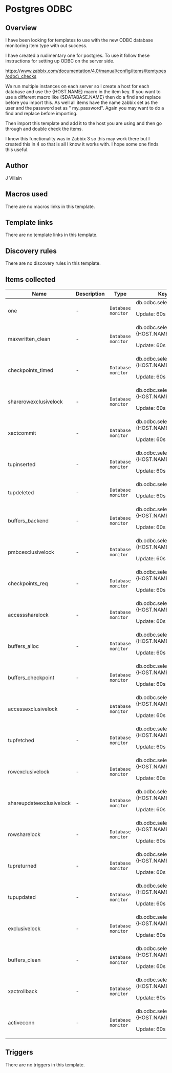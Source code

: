 # Postgres ODBC

## Overview

I have been looking for templates to use with the new ODBC database monitoring item type with out success. 


I have created a rudimentary one for postgres. To use it follow these instructions for setting up ODBC on the server side.


https://www.zabbix.com/documentation/4.0/manual/config/items/itemtypes/odbc\_checks


We run multiple instances on each server so I create a host for each database and use the {HOST.NAME} macro in the item key. If you want to use a different macro like {$DATABASE.NAME} then do a find and replace before you import this. As well all items have the name zabbix set as the user and the password set as " my\_password". Again you may want to do a find and replace before importing.


Then import this template and add it to the host you are using and then go through and double check the items.


I know this functionality was in Zabbix 3 so this may work there but I created this in 4 so that is all I know it works with. I hope some one finds this useful.


 


 


 


 



## Author

J Villain

## Macros used

There are no macros links in this template.

## Template links

There are no template links in this template.

## Discovery rules

There are no discovery rules in this template.

## Items collected

|Name|Description|Type|Key and additional info|
|----|-----------|----|----|
|one|<p>-</p>|`Database monitor`|db.odbc.select[one,{HOST.NAME}]<p>Update: 60s</p>|
|maxwritten_clean|<p>-</p>|`Database monitor`|db.odbc.select[maxwritten_clean,{HOST.NAME}]<p>Update: 60s</p>|
|checkpoints_timed|<p>-</p>|`Database monitor`|db.odbc.select[checkpoints_timed,{HOST.NAME}]<p>Update: 60s</p>|
|sharerowexclusivelock|<p>-</p>|`Database monitor`|db.odbc.select[sharerowexclusivelock,{HOST.NAME}]<p>Update: 60s</p>|
|xactcommit|<p>-</p>|`Database monitor`|db.odbc.select[xactcommit,{HOST.NAME}]<p>Update: 60s</p>|
|tupinserted|<p>-</p>|`Database monitor`|db.odbc.select[tupinserted,{HOST.NAME}]<p>Update: 60s</p>|
|tupdeleted|<p>-</p>|`Database monitor`|db.odbc.select[tupdeleted,{HOST.NAME}]<p>Update: 60s</p>|
|buffers_backend|<p>-</p>|`Database monitor`|db.odbc.select[buffers_backend,{HOST.NAME}]<p>Update: 60s</p>|
|pmbcexclusivelock|<p>-</p>|`Database monitor`|db.odbc.select[pmbcexclusivelock,{HOST.NAME}]<p>Update: 60s</p>|
|checkpoints_req|<p>-</p>|`Database monitor`|db.odbc.select[checkpoints_req,{HOST.NAME}]<p>Update: 60s</p>|
|accesssharelock|<p>-</p>|`Database monitor`|db.odbc.select[accesssharelock,{HOST.NAME}]<p>Update: 60s</p>|
|buffers_alloc|<p>-</p>|`Database monitor`|db.odbc.select[buffers_alloc,{HOST.NAME}]<p>Update: 60s</p>|
|buffers_checkpoint|<p>-</p>|`Database monitor`|db.odbc.select[buffers_checkpoint,{HOST.NAME}]<p>Update: 60s</p>|
|accessexclusivelock|<p>-</p>|`Database monitor`|db.odbc.select[accessexclusivelock,{HOST.NAME}]<p>Update: 60s</p>|
|tupfetched|<p>-</p>|`Database monitor`|db.odbc.select[tupfetched,{HOST.NAME}]<p>Update: 60s</p>|
|rowexclusivelock|<p>-</p>|`Database monitor`|db.odbc.select[rowexclusivelock,{HOST.NAME}]<p>Update: 60s</p>|
|shareupdateexclusivelock|<p>-</p>|`Database monitor`|db.odbc.select[shareupdateexclusivelock,{HOST.NAME}]<p>Update: 60s</p>|
|rowsharelock|<p>-</p>|`Database monitor`|db.odbc.select[rowsharelock,{HOST.NAME}]<p>Update: 60s</p>|
|tupreturned|<p>-</p>|`Database monitor`|db.odbc.select[tupreturned,{HOST.NAME}]<p>Update: 60s</p>|
|tupupdated|<p>-</p>|`Database monitor`|db.odbc.select[tupupdated,{HOST.NAME}]<p>Update: 60s</p>|
|exclusivelock|<p>-</p>|`Database monitor`|db.odbc.select[exclusivelock,{HOST.NAME}]<p>Update: 60s</p>|
|buffers_clean|<p>-</p>|`Database monitor`|db.odbc.select[buffers_clean,{HOST.NAME}]<p>Update: 60s</p>|
|xactrollback|<p>-</p>|`Database monitor`|db.odbc.select[xactrollback,{HOST.NAME}]<p>Update: 60s</p>|
|activeconn|<p>-</p>|`Database monitor`|db.odbc.select[activeconn,{HOST.NAME}]<p>Update: 60s</p>|
## Triggers

There are no triggers in this template.

